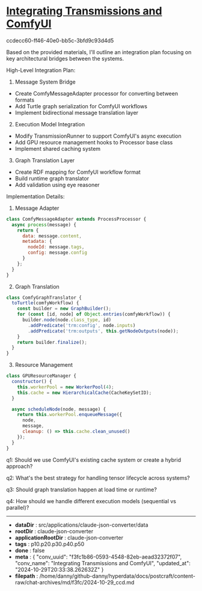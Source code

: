 # [Integrating Transmissions and ComfyUI](https://claude.ai/chat/f3fc1b86-0593-4548-82eb-aead32372f07)

ccdecc60-ff46-40e0-bb5c-3bfd9c93d4d5

 Based on the provided materials, I'll outline an integration plan focusing on key architectural bridges between the systems.

High-Level Integration Plan:

1. Message System Bridge
- Create ComfyMessageAdapter processor for converting between formats
- Add Turtle graph serialization for ComfyUI workflows
- Implement bidirectional message translation layer

2. Execution Model Integration
- Modify TransmissionRunner to support ComfyUI's async execution
- Add GPU resource management hooks to Processor base class
- Implement shared caching system

3. Graph Translation Layer
- Create RDF mapping for ComfyUI workflow format
- Build runtime graph translator
- Add validation using eye reasoner

Implementation Details:

1. Message Adapter
```javascript
class ComfyMessageAdapter extends ProcessProcessor {
  async process(message) {
    return {
      data: message.content,
      metadata: {
        nodeId: message.tags,
        config: message.config
      }
    };
  }
}
```

2. Graph Translation
```javascript
class ComfyGraphTranslator {
  toTurtle(comfyWorkflow) {
    const builder = new GraphBuilder();
    for (const [id, node] of Object.entries(comfyWorkflow)) {
      builder.node(node.class_type, id)
        .addPredicate('trm:config', node.inputs)
        .addPredicate('trm:outputs', this.getNodeOutputs(node));
    }
    return builder.finalize();
  }
}
```

3. Resource Management
```javascript
class GPUResourceManager {
  constructor() {
    this.workerPool = new WorkerPool(4);
    this.cache = new HierarchicalCache(CacheKeySetID);
  }

  async scheduleNode(node, message) {
    return this.workerPool.enqueueMessage({
      node,
      message,
      cleanup: () => this.cache.clean_unused()
    });
  }
}
```

q1: Should we use ComfyUI's existing cache system or create a hybrid approach?

q2: What's the best strategy for handling tensor lifecycle across systems?

q3: Should graph translation happen at load time or runtime?

q4: How should we handle different execution models (sequential vs parallel)?

---

* **dataDir** : src/applications/claude-json-converter/data
* **rootDir** : claude-json-converter
* **applicationRootDir** : claude-json-converter
* **tags** : p10.p20.p30.p40.p50
* **done** : false
* **meta** : {
  "conv_uuid": "f3fc1b86-0593-4548-82eb-aead32372f07",
  "conv_name": "Integrating Transmissions and ComfyUI",
  "updated_at": "2024-10-29T20:33:38.262632Z"
}
* **filepath** : /home/danny/github-danny/hyperdata/docs/postcraft/content-raw/chat-archives/md/f3fc/2024-10-29_ccd.md